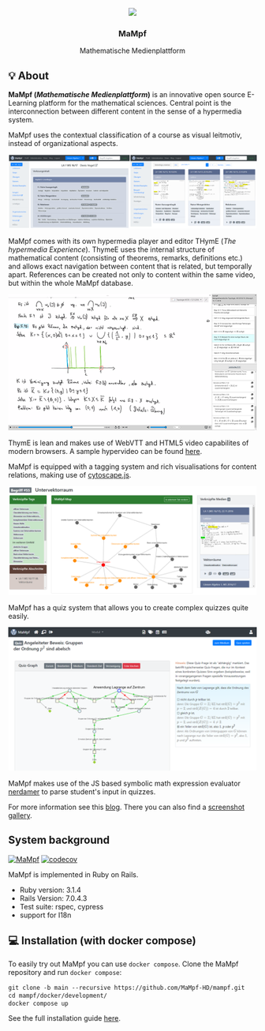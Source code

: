 <p align="center">
  <img src="https://user-images.githubusercontent.com/37160523/228801673-236a081f-40e9-47ca-add6-da1b2d6de3fa.png" width="200px" />

  <h3 align="center">MaMpf</h3>
  <p align="center">Mathematische Medienplattform</p>
</p>

## 💡 About

**MaMpf (*Mathematische Medienplattform*)** is an innovative open source E-Learning platform for the mathematical sciences.
Central point is the interconnection between different content in the sense
of a hypermedia system.

MaMpf uses the contextual classification of a course as visual leitmotiv,
instead of organizational aspects.

![mampf-gui](public/mampf-gui-transparent.png)

MaMpf comes with its own hypermedia player and editor THymE
(*The hypermedia Experience*). ThymeE uses the internal structure of
mathematical content (consisting of theorems, remarks, definitions etc.) and allows
exact navigation between content that is related, but temporally apart.
References can be created not only to content within the same video, but within
the whole MaMpf database.

![thyme](public/thyme.png)

ThymE is lean and makes use of WebVTT and HTML5 video capabilites
of modern browsers. A sample hypervideo can be found
[here](https://mampf.mathi.uni-heidelberg.de/media/384/play).

MaMpf is equipped with a tagging system and rich visualisations for content relations,
making use of [cytoscape.js](http://js.cytoscape.org/).

![tags](public/tag_visualisation.png)

MaMpf has a quiz system that allows you to create complex quizzes quite easily.

![quizzes](public/quizzes.png)

MaMpf makes use of the JS based symbolic math expression evaluator
[nerdamer](https://github.com/jiggzson/nerdamer) to parse student's input in quizzes.


For more information see this [blog](https://mampfdev.wordpress.com).
There you can also find a [screenshot gallery](https://mampfdev.wordpress.com/gallery/).
## System background

[![MaMpf](https://img.shields.io/endpoint?url=https://dashboard.cypress.io/badge/simple/v45wg9/main&style=flat&logo=cypress)](https://dashboard.cypress.io/projects/v45wg9/runs)
[![codecov](https://codecov.io/gh/MaMpf-HD/mampf/branch/main/graph/badge.svg?token=x7Zq3m5lVH)](https://codecov.io/gh/MaMpf-HD/mampf)

MaMpf is implemented in Ruby on Rails.

* Ruby version: 3.1.4
* Rails Version: 7.0.4.3
* Test suite: rspec, cypress
* support for I18n

## 💻 Installation (with docker compose)

To easily try out MaMpf you can use `docker compose`. Clone the MaMpf repository and run `docker compose`:

```
git clone -b main --recursive https://github.com/MaMpf-HD/mampf.git
cd mampf/docker/development/
docker compose up
```

See the full installation guide [here](./INSTALL.md).

